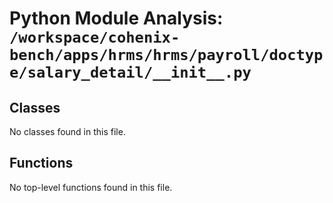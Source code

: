 # Python Module Analysis: `/workspace/cohenix-bench/apps/hrms/hrms/payroll/doctype/salary_detail/__init__.py`

## Classes

No classes found in this file.


## Functions

No top-level functions found in this file.
